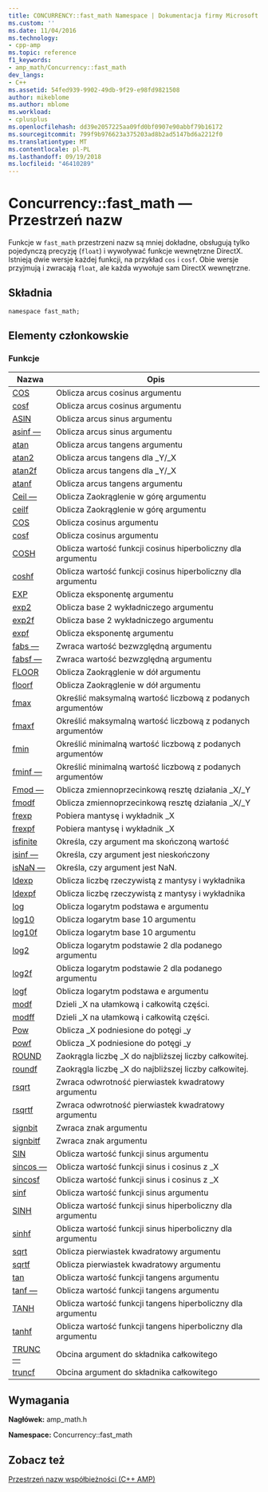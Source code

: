 ```yaml
---
title: CONCURRENCY::fast_math Namespace | Dokumentacja firmy Microsoft
ms.custom: ''
ms.date: 11/04/2016
ms.technology:
- cpp-amp
ms.topic: reference
f1_keywords:
- amp_math/Concurrency::fast_math
dev_langs:
- C++
ms.assetid: 54fed939-9902-49db-9f29-e98fd9821508
author: mikeblome
ms.author: mblome
ms.workload:
- cplusplus
ms.openlocfilehash: dd39e2057225aa09fd0bf0907e90abbf79b16172
ms.sourcegitcommit: 799f9b976623a375203ad8b2ad5147bd6a2212f0
ms.translationtype: MT
ms.contentlocale: pl-PL
ms.lasthandoff: 09/19/2018
ms.locfileid: "46410289"
---
```

# <a name="concurrencyfastmath-namespace"></a>Concurrency::fast_math — Przestrzeń nazw

Funkcje w `fast_math` przestrzeni nazw są mniej dokładne, obsługują tylko pojedynczą precyzję (`float`) i wywoływać funkcje wewnętrzne DirectX. Istnieją dwie wersje każdej funkcji, na przykład `cos` i `cosf`. Obie wersje przyjmują i zwracają `float`, ale każda wywołuje sam DirectX wewnętrzne.

## <a name="syntax"></a>Składnia

```
namespace fast_math;
```

## <a name="members"></a>Elementy członkowskie

### <a name="functions"></a>Funkcje

|Nazwa|Opis|
|----------|-----------------|
|[COS](concurrency-fast-math-namespace-functions.md#cos)|Oblicza arcus cosinus argumentu|
|[cosf](concurrency-fast-math-namespace-functions.md#cosf)|Oblicza arcus cosinus argumentu|
|[ASIN](concurrency-fast-math-namespace-functions.md#asin)|Oblicza arcus sinus argumentu|
|[asinf —](concurrency-fast-math-namespace-functions.md#asinf)|Oblicza arcus sinus argumentu|
|[atan](concurrency-fast-math-namespace-functions.md#atan)|Oblicza arcus tangens argumentu|
|[atan2](concurrency-fast-math-namespace-functions.md#atan2)|Oblicza arcus tangens dla _Y/_X|
|[atan2f](concurrency-fast-math-namespace-functions.md#atan2f)|Oblicza arcus tangens dla _Y/_X|
|[atanf](concurrency-fast-math-namespace-functions.md#atanf)|Oblicza arcus tangens argumentu|
|[Ceil —](concurrency-fast-math-namespace-functions.md#ceil)|Oblicza Zaokrąglenie w górę argumentu|
|[ceilf](concurrency-fast-math-namespace-functions.md#ceilf)|Oblicza Zaokrąglenie w górę argumentu|
|[COS](concurrency-fast-math-namespace-functions.md#cos)|Oblicza cosinus argumentu|
|[cosf](concurrency-fast-math-namespace-functions.md#cosf)|Oblicza cosinus argumentu|
|[COSH](concurrency-fast-math-namespace-functions.md#cosh)|Oblicza wartość funkcji cosinus hiperboliczny dla argumentu|
|[coshf](concurrency-fast-math-namespace-functions.md#coshf)|Oblicza wartość funkcji cosinus hiperboliczny dla argumentu|
|[EXP](concurrency-fast-math-namespace-functions.md#exp)|Oblicza eksponentę argumentu|
|[exp2](concurrency-fast-math-namespace-functions.md#exp2)|Oblicza base 2 wykładniczego argumentu|
|[exp2f](concurrency-fast-math-namespace-functions.md#exp2f)|Oblicza base 2 wykładniczego argumentu|
|[expf](concurrency-fast-math-namespace-functions.md#expf)|Oblicza eksponentę argumentu|
|[fabs —](concurrency-fast-math-namespace-functions.md#fabs)|Zwraca wartość bezwzględną argumentu|
|[fabsf —](concurrency-fast-math-namespace-functions.md#fabsf)|Zwraca wartość bezwzględną argumentu|
|[FLOOR](concurrency-fast-math-namespace-functions.md#floor)|Oblicza Zaokrąglenie w dół argumentu|
|[floorf](concurrency-fast-math-namespace-functions.md#floorf)|Oblicza Zaokrąglenie w dół argumentu|
|[fmax](concurrency-fast-math-namespace-functions.md#fmax)|Określić maksymalną wartość liczbową z podanych argumentów|
|[fmaxf](concurrency-fast-math-namespace-functions.md#fmaxf)|Określić maksymalną wartość liczbową z podanych argumentów|
|[fmin](concurrency-fast-math-namespace-functions.md#fmin)|Określić minimalną wartość liczbową z podanych argumentów|
|[fminf —](concurrency-fast-math-namespace-functions.md#fminf)|Określić minimalną wartość liczbową z podanych argumentów|
|[Fmod —](concurrency-fast-math-namespace-functions.md#fmod)|Oblicza zmiennoprzecinkową resztę działania _X/_Y|
|[fmodf](concurrency-fast-math-namespace-functions.md#fmodf)|Oblicza zmiennoprzecinkową resztę działania _X/_Y|
|[frexp](concurrency-fast-math-namespace-functions.md#frexp)|Pobiera mantysę i wykładnik _X|
|[frexpf](concurrency-fast-math-namespace-functions.md#frexpf)|Pobiera mantysę i wykładnik _X|
|[isfinite](concurrency-fast-math-namespace-functions.md#isfinite)|Określa, czy argument ma skończoną wartość|
|[isinf —](concurrency-fast-math-namespace-functions.md#isinf)|Określa, czy argument jest nieskończony|
|[isNaN —](concurrency-fast-math-namespace-functions.md#isnan)|Określa, czy argument jest NaN.|
|[ldexp](concurrency-fast-math-namespace-functions.md#ldexp)|Oblicza liczbę rzeczywistą z mantysy i wykładnika|
|[ldexpf](concurrency-fast-math-namespace-functions.md#ldexpf)|Oblicza liczbę rzeczywistą z mantysy i wykładnika|
|[log](concurrency-fast-math-namespace-functions.md#log)|Oblicza logarytm podstawa e argumentu|
|[log10](concurrency-fast-math-namespace-functions.md#log10)|Oblicza logarytm base 10 argumentu|
|[log10f](concurrency-fast-math-namespace-functions.md#log10f)|Oblicza logarytm base 10 argumentu|
|[log2](concurrency-fast-math-namespace-functions.md#log2)|Oblicza logarytm podstawie 2 dla podanego argumentu|
|[log2f](concurrency-fast-math-namespace-functions.md#log2f)|Oblicza logarytm podstawie 2 dla podanego argumentu|
|[logf](concurrency-fast-math-namespace-functions.md#logf)|Oblicza logarytm podstawa e argumentu|
|[modf](concurrency-fast-math-namespace-functions.md#modf)|Dzieli _X na ułamkową i całkowitą części.|
|[modff](concurrency-fast-math-namespace-functions.md#modff)|Dzieli _X na ułamkową i całkowitą części.|
|[Pow](concurrency-fast-math-namespace-functions.md#pow)|Oblicza _X podniesione do potęgi _y|
|[powf](concurrency-fast-math-namespace-functions.md#powf)|Oblicza _X podniesione do potęgi _y|
|[ROUND](concurrency-fast-math-namespace-functions.md#round)|Zaokrągla liczbę _X do najbliższej liczby całkowitej.|
|[roundf](concurrency-fast-math-namespace-functions.md#roundf)|Zaokrągla liczbę _X do najbliższej liczby całkowitej.|
|[rsqrt](concurrency-fast-math-namespace-functions.md#rsqrt)|Zwraca odwrotność pierwiastek kwadratowy argumentu|
|[rsqrtf](concurrency-fast-math-namespace-functions.md#rsqrtf)|Zwraca odwrotność pierwiastek kwadratowy argumentu|
|[signbit](concurrency-fast-math-namespace-functions.md#signbit)|Zwraca znak argumentu|
|[signbitf](concurrency-fast-math-namespace-functions.md#signbitf)|Zwraca znak argumentu|
|[SIN](concurrency-fast-math-namespace-functions.md#sin)|Oblicza wartość funkcji sinus argumentu|
|[sincos —](concurrency-fast-math-namespace-functions.md#sincos)|Oblicza wartość funkcji sinus i cosinus z _X|
|[sincosf](concurrency-fast-math-namespace-functions.md#sincosf)|Oblicza wartość funkcji sinus i cosinus z _X|
|[sinf](concurrency-fast-math-namespace-functions.md#sinf)|Oblicza wartość funkcji sinus argumentu|
|[SINH](concurrency-fast-math-namespace-functions.md#sinh)|Oblicza wartość funkcji sinus hiperboliczny dla argumentu|
|[sinhf](concurrency-fast-math-namespace-functions.md#sinhf)|Oblicza wartość funkcji sinus hiperboliczny dla argumentu|
|[sqrt](concurrency-fast-math-namespace-functions.md#sqrt)|Oblicza pierwiastek kwadratowy argumentu|
|[sqrtf](concurrency-fast-math-namespace-functions.md#sqrtf)|Oblicza pierwiastek kwadratowy argumentu|
|[tan](concurrency-fast-math-namespace-functions.md#tan)|Oblicza wartość funkcji tangens argumentu|
|[tanf —](concurrency-fast-math-namespace-functions.md#tanf)|Oblicza wartość funkcji tangens argumentu|
|[TANH](concurrency-fast-math-namespace-functions.md#tanh)|Oblicza wartość funkcji tangens hiperboliczny dla argumentu|
|[tanhf](concurrency-fast-math-namespace-functions.md#tanhf)|Oblicza wartość funkcji tangens hiperboliczny dla argumentu|
|[TRUNC —](concurrency-fast-math-namespace-functions.md#trunc)|Obcina argument do składnika całkowitego|
|[truncf](concurrency-fast-math-namespace-functions.md#truncf)|Obcina argument do składnika całkowitego|

## <a name="requirements"></a>Wymagania

**Nagłówek:** amp_math.h

**Namespace:** Concurrency::fast_math

## <a name="see-also"></a>Zobacz też

[Przestrzeń nazw współbieżności (C++ AMP)](concurrency-namespace-cpp-amp.md)
